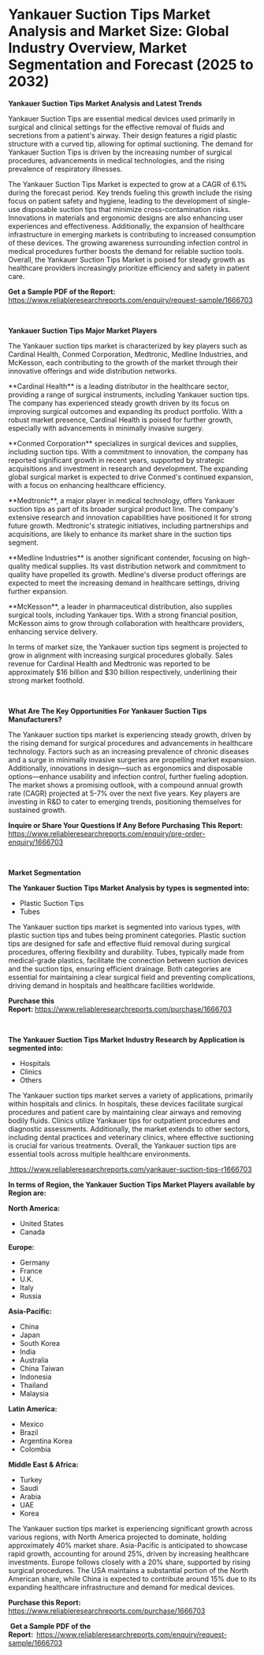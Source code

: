 <p><h1>Yankauer Suction Tips Market Analysis and Market Size: Global Industry Overview, Market Segmentation and Forecast (2025 to 2032)</h1></p><p><strong>Yankauer Suction Tips Market Analysis and Latest Trends</strong></p>
<p><p>Yankauer Suction Tips are essential medical devices used primarily in surgical and clinical settings for the effective removal of fluids and secretions from a patient's airway. Their design features a rigid plastic structure with a curved tip, allowing for optimal suctioning. The demand for Yankauer Suction Tips is driven by the increasing number of surgical procedures, advancements in medical technologies, and the rising prevalence of respiratory illnesses.</p><p>The Yankauer Suction Tips Market is expected to grow at a CAGR of 6.1% during the forecast period. Key trends fueling this growth include the rising focus on patient safety and hygiene, leading to the development of single-use disposable suction tips that minimize cross-contamination risks. Innovations in materials and ergonomic designs are also enhancing user experiences and effectiveness. Additionally, the expansion of healthcare infrastructure in emerging markets is contributing to increased consumption of these devices. The growing awareness surrounding infection control in medical procedures further boosts the demand for reliable suction tools. Overall, the Yankauer Suction Tips Market is poised for steady growth as healthcare providers increasingly prioritize efficiency and safety in patient care.</p></p>
<p><strong>Get a Sample PDF of the Report:&nbsp;</strong> <a href="https://www.reliableresearchreports.com/enquiry/request-sample/1666703?utm_campaign=2875&utm_medium=2&utm_source=Github&utm_content=ia&utm_term=16042025&utm_id=yankauer-suction-tips">https://www.reliableresearchreports.com/enquiry/request-sample/1666703</a></p>
<p>&nbsp;</p>
<p><strong>Yankauer Suction Tips Major Market Players</strong></p>
<p><p>The Yankauer suction tips market is characterized by key players such as Cardinal Health, Conmed Corporation, Medtronic, Medline Industries, and McKesson, each contributing to the growth of the market through their innovative offerings and wide distribution networks.</p><p>**Cardinal Health** is a leading distributor in the healthcare sector, providing a range of surgical instruments, including Yankauer suction tips. The company has experienced steady growth driven by its focus on improving surgical outcomes and expanding its product portfolio. With a robust market presence, Cardinal Health is poised for further growth, especially with advancements in minimally invasive surgery.</p><p>**Conmed Corporation** specializes in surgical devices and supplies, including suction tips. With a commitment to innovation, the company has reported significant growth in recent years, supported by strategic acquisitions and investment in research and development. The expanding global surgical market is expected to drive Conmed's continued expansion, with a focus on enhancing healthcare efficiency.</p><p>**Medtronic**, a major player in medical technology, offers Yankauer suction tips as part of its broader surgical product line. The company's extensive research and innovation capabilities have positioned it for strong future growth. Medtronic's strategic initiatives, including partnerships and acquisitions, are likely to enhance its market share in the suction tips segment.</p><p>**Medline Industries** is another significant contender, focusing on high-quality medical supplies. Its vast distribution network and commitment to quality have propelled its growth. Medline's diverse product offerings are expected to meet the increasing demand in healthcare settings, driving further expansion.</p><p>**McKesson**, a leader in pharmaceutical distribution, also supplies surgical tools, including Yankauer tips. With a strong financial position, McKesson aims to grow through collaboration with healthcare providers, enhancing service delivery.</p><p>In terms of market size, the Yankauer suction tips segment is projected to grow in alignment with increasing surgical procedures globally. Sales revenue for Cardinal Health and Medtronic was reported to be approximately $16 billion and $30 billion respectively, underlining their strong market foothold.</p></p>
<p>&nbsp;</p>
<p><strong>What Are The Key Opportunities For Yankauer Suction Tips Manufacturers?</strong></p>
<p><p>The Yankauer suction tips market is experiencing steady growth, driven by the rising demand for surgical procedures and advancements in healthcare technology. Factors such as an increasing prevalence of chronic diseases and a surge in minimally invasive surgeries are propelling market expansion. Additionally, innovations in design—such as ergonomics and disposable options—enhance usability and infection control, further fueling adoption. The market shows a promising outlook, with a compound annual growth rate (CAGR) projected at 5-7% over the next five years. Key players are investing in R&D to cater to emerging trends, positioning themselves for sustained growth.</p></p>
<p><strong>Inquire or Share Your Questions If Any Before Purchasing This Report:</strong> <a href="https://www.reliableresearchreports.com/enquiry/pre-order-enquiry/1666703?utm_campaign=2875&utm_medium=2&utm_source=Github&utm_content=ia&utm_term=16042025&utm_id=yankauer-suction-tips">https://www.reliableresearchreports.com/enquiry/pre-order-enquiry/1666703</a></p>
<p>&nbsp;</p>
<p><strong>Market Segmentation</strong></p>
<p><strong>The Yankauer Suction Tips Market Analysis by types is segmented into:</strong></p>
<p><ul><li>Plastic Suction Tips</li><li>Tubes</li></ul></p>
<p><p>The Yankauer suction tips market is segmented into various types, with plastic suction tips and tubes being prominent categories. Plastic suction tips are designed for safe and effective fluid removal during surgical procedures, offering flexibility and durability. Tubes, typically made from medical-grade plastics, facilitate the connection between suction devices and the suction tips, ensuring efficient drainage. Both categories are essential for maintaining a clear surgical field and preventing complications, driving demand in hospitals and healthcare facilities worldwide.</p></p>
<p><strong>Purchase this Report:&nbsp;</strong><a href="https://www.reliableresearchreports.com/purchase/1666703?utm_campaign=2875&utm_medium=2&utm_source=Github&utm_content=ia&utm_term=16042025&utm_id=yankauer-suction-tips">https://www.reliableresearchreports.com/purchase/1666703</a></p>
<p>&nbsp;</p>
<p><strong>The Yankauer Suction Tips Market Industry Research by Application is segmented into:</strong></p>
<p><ul><li>Hospitals</li><li>Clinics</li><li>Others</li></ul></p>
<p><p>The Yankauer suction tips market serves a variety of applications, primarily within hospitals and clinics. In hospitals, these devices facilitate surgical procedures and patient care by maintaining clear airways and removing bodily fluids. Clinics utilize Yankauer tips for outpatient procedures and diagnostic assessments. Additionally, the market extends to other sectors, including dental practices and veterinary clinics, where effective suctioning is crucial for various treatments. Overall, the Yankauer suction tips are essential tools across multiple healthcare environments.</p></p>
<p><a href="https://www.reliableresearchreports.com/yankauer-suction-tips-r1666703?utm_campaign=2875&utm_medium=2&utm_source=Github&utm_content=ia&utm_term=16042025&utm_id=yankauer-suction-tips">&nbsp;https://www.reliableresearchreports.com/yankauer-suction-tips-r1666703</a></p>
<p><strong>In terms of Region, the Yankauer Suction Tips Market Players available by Region are:</strong></p>
<p>
    <p> <strong> North America: </strong>
        <ul>
            <li>United States</li>
            <li>Canada</li>
        </ul>
        </p> 
    <p> <strong> Europe: </strong>
        <ul>
            <li>Germany</li>
            <li>France</li>
            <li>U.K.</li>
            <li>Italy</li>
            <li>Russia</li>
        </ul>
        </p> 
    <p> <strong> Asia-Pacific: </strong>
        <ul>
            <li>China</li>
            <li>Japan</li>
            <li>South Korea</li>
            <li>India</li>
            <li>Australia</li>
            <li>China Taiwan</li>
            <li>Indonesia</li>
            <li>Thailand</li>
            <li>Malaysia</li>
        </ul>
        </p> 
    <p> <strong> Latin America: </strong>
        <ul>
            <li>Mexico</li>
            <li>Brazil</li>
            <li>Argentina Korea</li>
            <li>Colombia</li>
        </ul>
        </p> 
    <p> <strong> Middle East & Africa: </strong>
        <ul>
            <li>Turkey</li>
            <li>Saudi</li>
            <li>Arabia</li>
            <li>UAE</li>
            <li>Korea</li>
        </ul>
    </p>
    </p>
<p><p>The Yankauer suction tips market is experiencing significant growth across various regions, with North America projected to dominate, holding approximately 40% market share. Asia-Pacific is anticipated to showcase rapid growth, accounting for around 25%, driven by increasing healthcare investments. Europe follows closely with a 20% share, supported by rising surgical procedures. The USA maintains a substantial portion of the North American share, while China is expected to contribute around 15% due to its expanding healthcare infrastructure and demand for medical devices.</p></p>
<p><strong>Purchase this Report: </strong><a href="https://www.reliableresearchreports.com/purchase/1666703?utm_campaign=2875&utm_medium=2&utm_source=Github&utm_content=ia&utm_term=16042025&utm_id=yankauer-suction-tips">https://www.reliableresearchreports.com/purchase/1666703</a></p>
<p>&nbsp;<strong>Get a Sample PDF of the Report:&nbsp;&nbsp;</strong><a href="https://www.reliableresearchreports.com/enquiry/request-sample/1666703?utm_campaign=2875&utm_medium=2&utm_source=Github&utm_content=ia&utm_term=16042025&utm_id=yankauer-suction-tips">https://www.reliableresearchreports.com/enquiry/request-sample/1666703</a></p>
<p><strong></strong></p>
<p><p></p><p></p><p></p></p>
